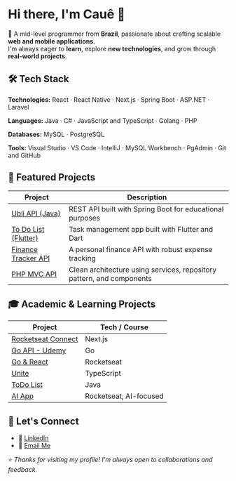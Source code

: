 # Hi there, I'm Cauê 👋

🎯 A mid-level programmer from **Brazil**, passionate about crafting scalable **web and mobile applications**.  
I'm always eager to **learn**, explore **new technologies**, and grow through **real-world projects**.

## 🛠 Tech Stack
**Technologies:**
React · React Native · Next.js · Spring Boot · ASP.NET · Laravel

**Languages:**
Java · C# · JavaScript and TypeScript · Golang · PHP

**Databases:**
MySQL · PostgreSQL

**Tools:**
Visual Studio · VS Code · IntelliJ · MySQL Workbench · PgAdmin · Git and GitHub

## 💼 Featured Projects
| Project | Description |
|--------|-------------|
| [Ubli API (Java)](https://github.com/caue-vieira/Ubli-backend) | REST API built with Spring Boot for educational purposes |
| [To Do List (Flutter)](https://github.com/caue-vieira/Flutter-ToDoList) | Task management app built with Flutter and Dart |
| [Finance Tracker API](https://github.com/caue-vieira/finance-tracker) | A personal finance API with robust expense tracking |
| [PHP MVC API](https://github.com/caue-vieira/API-PHP) | Clean architecture using services, repository pattern, and components |

## 🎓 Academic & Learning Projects
| Project | Tech / Course |
|---------|---------------|
| [Rocketseat Connect](https://github.com/caue-vieira/NLW-Connect-React) | Next.js |
| [Go API - Udemy](https://github.com/caue-vieira/Golang-Udemy) | Go |
| [Go & React](https://github.com/caue-vieira/Go-React) | Rocketseat |
| [Unite](https://github.com/caue-vieira/NLW-Unite) | TypeScript |
| [ToDo List](https://github.com/caue-vieira/ToDoList) | Java |
| [AI App](https://github.com/caue-vieira/nlwia-modified) | Rocketseat, AI-focused |

## 👥 Let's Connect
- 💼 [LinkedIn](https://www.linkedin.com/in/cau%C3%AA-c-649741240/)
- 📧 [Email Me](cauevcaetano@gmail.com)

⭐️ *Thanks for visiting my profile! I'm always open to collaborations and feedback.*

<!--
**caue-vieira/caue-vieira** is a ✨ _special_ ✨ repository because its `README.md` (this file) appears on your GitHub profile.

Here are some ideas to get you started:

- 🔭 I’m currently working on ...
- 🌱 I’m currently learning ...
- 👯 I’m looking to collaborate on ...
- 🤔 I’m looking for help with ...
- 💬 Ask me about ...
- 📫 How to reach me: ...
- 😄 Pronouns: ...
- ⚡ Fun fact: ...
-->
